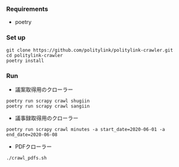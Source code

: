 ### Requirements
* poetry

### Set up
```
git clone https://github.com/politylink/politylink-crawler.git
cd politylink-crawler
poetry install
``` 

### Run

* 議案取得用のクローラー
```shell script
poetry run scrapy crawl shugiin
poetry run scrapy crawl sangiin
```

* 議事録取得用のクローラー
```shell script
poetry run scrapy crawl minutes -a start_date=2020-06-01 -a end_date=2020-06-08
```

* PDFクローラー
```shell script
./crawl_pdfs.sh
```